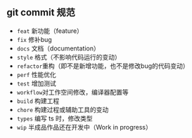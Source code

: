 ## git commit 规范

- `feat`    新功能（feature）
- `fix`     修补bug
- `docs`    文档（documentation）
- `style`   格式（不影响代码运行的变动）
- `refactor`重构（即不是新增功能，也不是修改bug的代码变动）
- `perf`    性能优化
- `test`    增加测试
- `workflow`对工作空间修改，编译器配置等
- `build`   构建工程
- `chore`   构建过程或辅助工具的变动
- `types`   编写 ts 时，修改类型
- `wip`     半成品作品还在开发中（Work in progress）